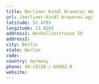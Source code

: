 ```yaml
---
title: Berliner Kindl Brauerei AG
url: /berliner-kindl-brauerei-ag/
latitude: 52.4793
longitude: 13.4293
address1: Werbellinstrasse 50
address2: 
city: Berlin
state: Berlin
code: 
country: Germany
phone: 49-(0)30-/-68992-0
website: 
---
```


